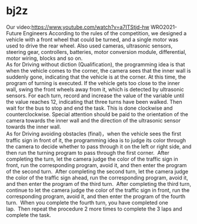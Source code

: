 # bj2z
Our video:https://www.youtube.com/watch?v=a7ITStjd-hw
WRO2021-Future Engineers 
According to the rules of the competition, we designed a vehicle with a front wheel that could be turned, and a single motor was used to drive the rear wheel.  Also used cameras, ultrasonic sensors, steering gear, controllers, batteries, motor conversion module, differential, motor wiring, blocks and so on.  
As for Driving without diction (Qualification), the programming idea is that when the vehicle comes to the corner, the camera sees that the inner wall is suddenly gone, indicating that the vehicle is at the corner. At this time, the program of turning is executed.  If the vehicle gets too close to the inner wall, swing the front wheels away from it, which is detected by ultrasonic sensors.  For each turn, record and increase the value of the variable until the value reaches 12, indicating that three turns have been walked. Then wait for the bus to stop and end the task.  This is done clockwise and counterclockwise.  Special attention should be paid to the orientation of the camera towards the inner wall and the direction of the ultrasonic sensor towards the inner wall.  
As for Driving avoiding obstacles (final)，when the vehicle sees the first traffic sign in front of it, the programming idea is to judge its color through the camera to decide whether to pass through it on the left or right side, and then run the turning program to pass through the first corner.  After completing the turn, let the camera judge the color of the traffic sign in front, run the corresponding program, avoid it, and then enter the program of the second turn.  After completing the second turn, let the camera judge the color of the traffic sign ahead, run the corresponding program, avoid it, and then enter the program of the third turn.  After completing the third turn, continue to let the camera judge the color of the traffic sign in front, run the corresponding program, avoid it, and then enter the program of the fourth turn.  When you complete the fourth turn, you have completed one lap.  Then repeat the procedure 2 more times to complete the 3 laps and complete the task.  
